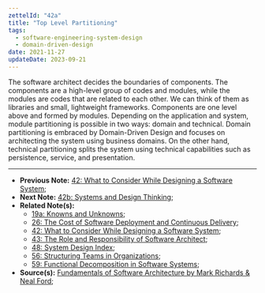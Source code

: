 ```yaml
---
zettelId: "42a"
title: "Top Level Partitioning"
tags:
  - software-engineering-system-design
  - domain-driven-design
date: 2021-11-27
updateDate: 2023-09-21
---
```


The software architect decides the boundaries of components. The components are a high-level group of codes and modules, while the modules are codes that are related to each other. We can think of them as libraries and small, lightweight frameworks. Components are one level above and formed by modules. Depending on the application and system, module partitioning is possible in two ways: domain and technical. Domain partitioning is embraced by Domain-Driven Design and focuses on architecting the system using business domains. On the other hand, technical partitioning splits the system using technical capabilities such as persistence, service, and presentation.

---

- **Previous Note:** [42: What to Consider While Designing a Software System](/notes/42/);
- **Next Note:** [42b: Systems and Design Thinking](/notes/42b/);
- **Related Note(s):**
  - [19a: Knowns and Unknowns](/notes/19a/);
  - [26: The Cost of Software Deployment and Continuous Delivery](/notes/26/);
  - [42: What to Consider While Designing a Software System](/notes/42/);
  - [43: The Role and Responsibility of Software Architect](/notes/43/);
  - [48: System Design Index](/notes/48/);
  - [56: Structuring Teams in Organizations](/notes/56/);
  - [59: Functional Decomposition in Software Systems](/notes/59/);
- **Source(s):** [Fundamentals of Software Architecture by Mark Richards & Neal Ford](http://fundamentalsofsoftwarearchitecture.com/);

